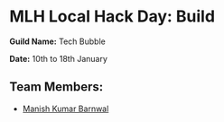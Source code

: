 # MLH Local Hack Day: Build

**Guild Name:** Tech Bubble

**Date:** 10th to 18th January

## Team Members:
- [Manish Kumar Barnwal](https://github.com/imanishbarnwal)
